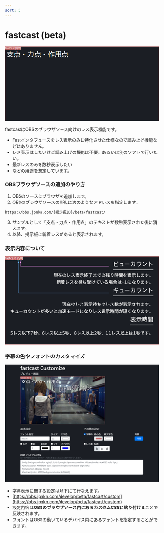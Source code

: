 ```yaml
---
sort: 5
---
```


# fastcast (beta)

<img src="https://raw.githubusercontent.com/japankun/bbs.jpnkn.com/master/upload/images/fascast-20210429.png" width="600">

fastcastはOBSのブラウザソース向けのレス表示機能です。

- Fastインタフェースをレス表示のみに特化させた仕様なので読み上げ機能などはありません。
- レス表示はしたいけど読み上げの機能は不要、あるいは別のソフトで行いたい。
- 最新レスのみを数秒表示したい
- などの用途を想定しています。

### OBSブラウザソースの追加のやり方

1. OBSのソースにブラウザを追加します。
2. OBSのブラウザソースのURLに次のようなアドレスを指定します。

```
https://bbs.jpnkn.com/{掲示板ID}/beta/fastcast/
```

3. サンプルとして「支点・力点・作用点」のテキストが数秒表示された後に消えます。
4. 以降、掲示板に新着レスがあると表示されます。

### 表示内容について

<img src="https://raw.githubusercontent.com/japankun/bbs.jpnkn.com/master/upload/images/fastcast_view.png" width="600">


### 字幕の色やフォントのカスタマイズ

<img src="https://raw.githubusercontent.com/japankun/bbs.jpnkn.com/master/upload/images/fastcast_customize-20210504.png" width="600">

- 字幕表示に関する設定は以下にて行なえます。
- [https://bbs.jpnkn.com/develop/beta/fastcast/custom](https://bbs.jpnkn.com/develop/beta/fastcast/custom)
- 設定内容は**OBSのブラウザソース内にあるカスタムCSSに貼り付ける**ことで反映されます。
- フォントはOBSの動いているデバイス内にあるフォントを指定することができます。
